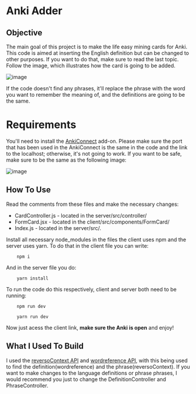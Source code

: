 # Anki Adder

## Objective

The main goal of this project is to make the life easy mining cards for Anki. This code is aimed at inserting the English definition but can be changed to other purposes. If you want to do that, make sure to read the last topic. Follow the image, which illustrates how the card is going to be added.

![image](https://github.com/user-attachments/assets/3e48bea3-b961-46fb-8f7e-c2fa1cb80e54)

If the code doesn't find any phrases, it'll replace the phrase with the word you want to remember the meaning of, and the definitions are going to be the same.

# Requirements

You'll need to install the [AnkiConnect](https://ankiweb.net/shared/info/2055492159) add-on. Please make sure the port that has been used in the AnkiConnect is the same in the code and the link to the localhost; otherwise, it's not going to work. If you want to be safe, make sure to be the same as the following image:

![image](https://github.com/user-attachments/assets/42cc058e-b777-49c3-8d36-e838b30efa88)

## How To Use

Read the comments from these files and make the necessary changes:

- CardController.js - located in the server/src/controller/
- FormCard.jsx - located in the client/src/components/FormCard/
- Index.js - located in the server/src/.

Install all necessary node_modules in the files the client uses npm and the server uses yarn. To do that in the client file you can write:

```
    npm i
```

And in the server file you do:

```
    yarn install
```

To run the code do this respectively, client and server both need to be running:

```
    npm run dev

    yarn run dev
```

Now just acess the client link, **make sure the Anki is open** and enjoy!

## What I Used To Build

I used the [reversoContext API](https://www.npmjs.com/package/reverso-api) and [wordreference API](https://www.npmjs.com/package/wordreference), with this being used to find the definition(wordreference) and the phrase(reversoContext). If you want to make changes to the language definitions or phrase phrases, I would recommend you just to change the DefinitionController and PhraseController.
